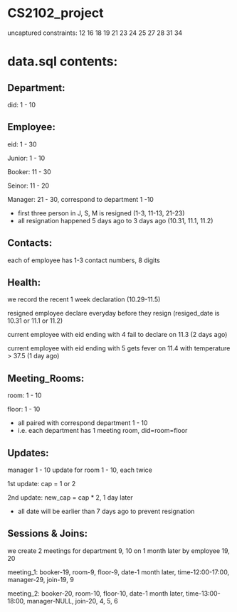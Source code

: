 # CS2102_project
uncaptured constraints: 12 16 18 19 21 23 24 25 27 28 31 34

# data.sql contents:
## Department: 
did: 1 - 10

## Employee: 
eid: 1 - 30

Junior: 1 - 10

Booker: 11 - 30

Seinor: 11 - 20

Manager: 21 - 30, correspond to department 1 -10

* first three person in J, S, M is resigned (1-3, 11-13, 21-23)
* all resignation happened 5 days ago to 3 days ago (10.31, 11.1, 11.2)

## Contacts: 
each of employee has 1-3 contact numbers, 8 digits

## Health: 
we record the recent 1 week declaration (10.29-11.5)

resigned employee declare everyday before they resign (resiged_date is 10.31 or 11.1 or 11.2)

current employee with eid ending with 4 fail to declare on 11.3 (2 days ago)

current employee with eid ending with 5 gets fever on 11.4 with temperature > 37.5 (1 day ago)

## Meeting_Rooms:
room: 1 - 10

floor: 1 - 10

* all paired with correspond department 1 - 10
* i.e. each department has 1 meeting room, did=room=floor

## Updates:
manager 1 - 10 update for room 1 - 10, each twice

1st update: cap = 1 or 2

2nd update: new_cap = cap * 2, 1 day later

* all date will be earlier than 7 days ago to prevent resignation

## Sessions & Joins:
we create 2 meetings for department 9, 10 on 1 month later by employee 19, 20

meeting_1: booker-19, room-9, floor-9, date-1 month later, time-12:00-17:00, manager-29, join-19, 9

meeting_2: booker-20, room-10, floor-10, date-1 month later, time-13:00-18:00, manager-NULL, join-20, 4, 5, 6